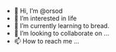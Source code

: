 - 👋 Hi, I’m @orsod
- 👀 I’m interested in life
- 🌱 I’m currently learning to bread.
- 💞️ I’m looking to collaborate on ...
- 📫 How to reach me ...

<!---
orsod/orsod is a ✨ special ✨ repository because its `README.md` (this file) appears on your GitHub profile.
You can click the Preview link to take a look at your changes.
--->
